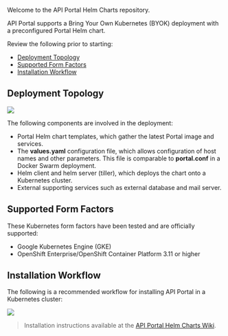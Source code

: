 Welcome to the API Portal Helm Charts repository.

API Portal supports a Bring Your Own Kubernetes (BYOK) deployment with a preconfigured Portal Helm chart. 

Review the following prior to starting:
* [Deployment Topology](#deployment-topology)
* [Supported Form Factors](#supported-form-factors)
* [Installation Workflow](#installation-workflow)

## Deployment Topology

![](https://techdocs.broadcom.com/content/dam/broadcom/techdocs/us/en/dita/ca-enterprise-software/layer7-api-management/api-developer-portal/apip44/topics/kube.png)

The following components are involved in the deployment:
* Portal Helm chart templates, which gather the latest Portal image and services.
* The **values.yaml** configuration file, which allows configuration of host names and other parameters. This file is comparable to **portal.conf** in a Docker Swarm deployment.
* Helm client and helm server (tiller), which deploys the chart onto a Kubernetes cluster.
* External supporting services such as external database and mail server.

## Supported Form Factors
These Kubernetes form factors have been tested and are officially supported:
* Google Kubernetes Engine (GKE)
* OpenShift Enterprise/OpenShift Container Platform 3.11 or higher

## Installation Workflow
The following is a recommended workflow for installing API Portal in a Kubernetes cluster:

![](https://techdocs.broadcom.com/content/dam/broadcom/techdocs/us/en/dita/ca-enterprise-software/layer7-api-management/api-developer-portal/apip44/topics/helmworkflow.png)

> Installation instructions available at the [API Portal Helm Charts Wiki](https://github.com/CAAPIM/portal-helm-charts/wiki). 
